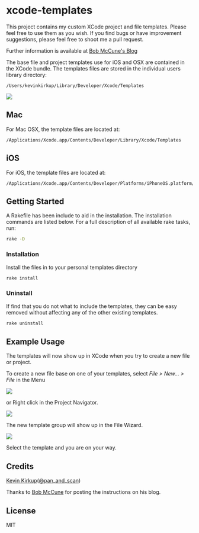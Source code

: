 # xcode-templates

This project contains my custom XCode project and file templates.
Please feel free to use them as you wish. If you find bugs or have improvement
suggestions, please feel free to shoot me a pull request.

Further information is available at [Bob McCune's Blog]("http://www.bobmccune.com/2012/03/04/creating-custom-xcode-4-file-templates/")

The base file and project templates use for iOS and OSX are contained in the XCode bundle.
The templates files are stored in the individual users library directory:

    /Users/kevinkirkup/Library/Developer/Xcode/Templates

<img src="https://raw.github.com/kevinkirkup/xcode-templates/master/Resources/install_directory.png" />

## Mac

For Mac OSX, the template files are located at:

    /Applications/Xcode.app/Contents/Developer/Library/Xcode/Templates

## iOS

For iOS, the template files are located at:

    /Applications/Xcode.app/Contents/Developer/Platforms/iPhoneOS.platform/Developer/Library/Xcode/Templates

## Getting Started

A Rakefile has been include to aid in the installation.
The installation commands are listed below. For a full description of all
available rake tasks, run:

```bash
rake -D
```

### Installation

Install the files in to your personal templates directory

```bash
rake install
```

### Uninstall

If find that you do not what to include the templates, they can be easy removed without affecting any of the other existing templates.

```bash
rake uninstall
```

## Example Usage

The templates will now show up in XCode when you try to create a new file or project.

To create a new file base on one of your templates, select *File > New... > File* in the Menu

<img src="https://raw.github.com/kevinkirkup/xcode-templates/master/Resources/new_file__menu.png" />

or Right click in the Project Navigator.

<img src="https://raw.github.com/kevinkirkup/xcode-templates/master/Resources/new_file__project_navigator.png" />

The new template group will show up in the File Wizard.

<img src="https://raw.github.com/kevinkirkup/xcode-templates/master/Resources/new_templates.png" />

Select the template and you are on your way.

## Credits

[Kevin Kirkup](https://github.com/kevinkirkup)([@pan_and_scan](http://twitter.com/pan_and_scan))

Thanks to [Bob McCune](https://github.com/tapharmonic) for posting the instructions on his blog.

## License

MIT
